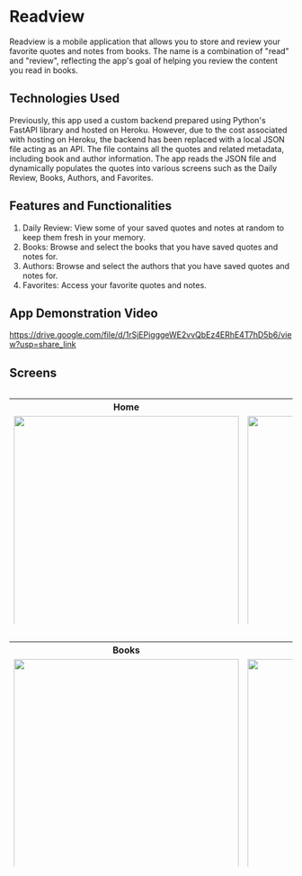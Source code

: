 # Readview
Readview is a mobile application that allows you to store and review your favorite quotes and notes from books. The name is a combination of "read" and "review", reflecting the app's goal of helping you review the content you read in books.

## Technologies Used
Previously, this app used a custom backend prepared using Python's FastAPI library and hosted on Heroku. However, due to the cost associated with hosting on Heroku, the backend has been replaced with a local JSON file acting as an API. The file contains all the quotes and related metadata, including book and author information. The app reads the JSON file and dynamically populates the quotes into various screens such as the Daily Review, Books, Authors, and Favorites. 

## Features and Functionalities
  1. Daily Review: View some of your saved quotes and notes at random to keep them fresh in your memory.
  2. Books: Browse and select the books that you have saved quotes and notes for.
  3. Authors: Browse and select the authors that you have saved quotes and notes for.
  4. Favorites: Access your favorite quotes and notes.

## App Demonstration Video
https://drive.google.com/file/d/1rSjEPigggeWE2vvQbEz4ERhE4T7hD5b6/view?usp=share_link

## Screens

<div style="overflow-x:auto;">
  <table style="height: 400px;">
    <tr>
      <th>Home</th>
      <th>Daily Review</th>
    </tr>
    <tr>
      <td><img src="https://user-images.githubusercontent.com/40627412/224575483-f9fda0e0-3c69-4399-894b-5dc9e3512f16.png" height="400"></td>
      <td><img src="https://user-images.githubusercontent.com/40627412/224575511-e8215379-0453-4785-bf72-799f223f0267.png" height="400"></td>
    </tr>
  </table>
</div>

<div style="overflow-x:auto;">
  <table style="height: 400px;">
    <tr>
      <th>Books</th>
      <th>Authors</th>
    </tr>
    <tr>
      <td><img src="https://user-images.githubusercontent.com/40627412/224575542-66e38210-7ba7-4258-bb0f-acbb6a8df623.png" height="400"></td>
      <td><img src="https://user-images.githubusercontent.com/40627412/224575574-940ba4dd-0b7c-4ada-84aa-aa25f73e8e6e.png" height="400"></td>
    </tr>
  </table>
</div>
